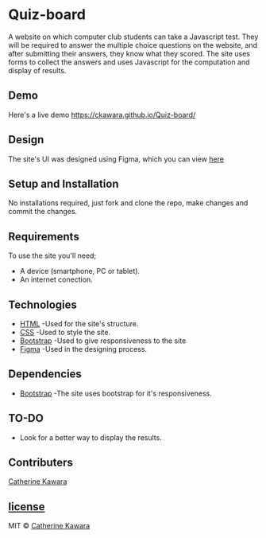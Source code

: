 # Quiz-board
A website on which computer club students can take a Javascript test. They will be required to  answer the multiple choice questions on the website, and after submitting their answers, they know what they scored. 
The site uses forms to collect the answers and uses Javascript for the computation and display of results.


## Demo
Here's a live demo https://ckawara.github.io/Quiz-board/

## Design
The site's UI was designed using Figma, which you can view [here](https://www.figma.com/file/Y2vS325U5vT92Nlf7CZ7zg/Untitled?node-id=0%3A1)

## Setup and Installation
No installations required, just fork and clone the repo, make changes and commit the changes.

## Requirements
To use the site you'll need;
- A device (smartphone, PC or tablet).
- An internet conection.

## Technologies
- [HTML](https://www.w3schools.com/html/) -Used for the site's structure.
- [CSS](https://www.w3schools.com/css/) -Used to style the site.
- [Bootstrap](https://getbootstrap.com/) -Used to  give responsiveness to the site
- [Figma](https://www.figma.com/) -Used in the designing process.

## Dependencies
- [Bootstrap](https://getbootstrap.com/) -The site uses bootstrap for it's responsiveness.


## TO-DO
- Look for a better way to display the results.

## Contributers
[Catherine Kawara](https://github.com/CKawara/)

## [license](https://github.com/CKawara/Insurance-website/blob/master/LICENSE)
MIT © [Catherine Kawara](https://github.com/CKawara/Insurance-website)
